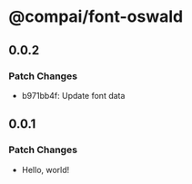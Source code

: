 # @compai/font-oswald

## 0.0.2

### Patch Changes

- b971bb4f: Update font data

## 0.0.1

### Patch Changes

- Hello, world!
